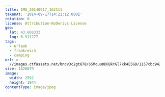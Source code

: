 ```yaml
---
title: IMG_20140917_162111
takenAt: '2014-09-17T14:21:12.000Z'
rotation: 0
license: Attribution-NoDerivs License
geo:
  lat: 43.600333
  lng: 6.911277
tags:
  - urlaub
  - frankreich
  - camping
url: >-
  //images.ctfassets.net/bncv3c2gt878/6SMouu0DHBkYGl7xk4E5G9/1157cbc9423e48dd882965bc15e95244/img_20140917_162111_27697117703_o
size: 1426879
image:
  width: 2592
  height: 1944
contentType: image/jpeg
---
```


